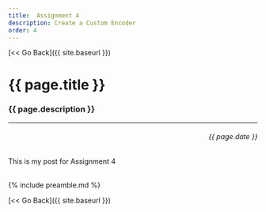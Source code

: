 ```yaml
---
title:  Assignment 4
description: Create a Custom Encoder
order: 4
---
```


[&lt;&lt; Go Back]({{ site.baseurl }})


# {{ page.title }}
### {{ page.description }}
___
<div style="text-align:right;direction:ltr;margin-left:1em;"><h6>{{ page.date }}</h6></div>

This is my post for Assignment 4


<br>
{% include preamble.md %}

[&lt;&lt; Go Back]({{ site.baseurl }})
